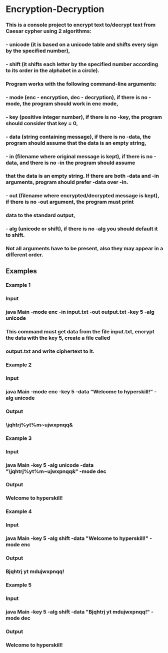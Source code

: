 # Encryption-Decryption

### This is a console project to encrypt text to/decrypt text from Caesar cypher using 2 algorithms: 
### - unicode (it is based on a unicode table and shifts every sign by the specified number),
### - shift (it shifts each letter by the specified number according to its order in the alphabet in a circle).

### Program works with the following command-line arguments:
### - mode (enc - encryption, dec - decryption), if there is no -mode, the program should work in enc mode,
### - key (positive integer number), if there is no -key, the program should consider that key = 0,
### - data (string containing message), if there is no -data, the program should assume that the data is an empty string,
### - in (filename where original message is kept), if there is no -data, and there is no -in the program should assume 
### that the data is an empty string. If there are both -data and -in arguments, program should prefer -data over -in.
### - out (filename where encrypted/decrypted message is kept), if there is no -out argument, the program must print 
### data to the standard output,
### - alg (unicode or shift), if there is no -alg you should default it to shift.

### Not all arguments have to be present, also they may appear in a different order.

## Examples
### Example 1
### Input
### java Main -mode enc -in input.txt -out output.txt -key 5 -alg unicode

### This command must get data from the file input.txt, encrypt the data with the key 5, create a file called
### output.txt and write ciphertext to it.

### Example 2
### Input
### java Main -mode enc -key 5 -data "Welcome to hyperskill!" -alg unicode
### Output
### \jqhtrj%yt%m~ujwxpnqq&

### Example 3
### Input
### java Main -key 5 -alg unicode -data "\jqhtrj%yt%m~ujwxpnqq&" -mode dec
### Output
### Welcome to hyperskill!

### Example 4
### Input
### java Main -key 5 -alg shift -data "Welcome to hyperskill!" -mode enc
### Output
### Bjqhtrj yt mdujwxpnqq!

### Example 5
### Input
### java Main -key 5 -alg shift -data "Bjqhtrj yt mdujwxpnqq!" -mode dec
### Output
### Welcome to hyperskill!
